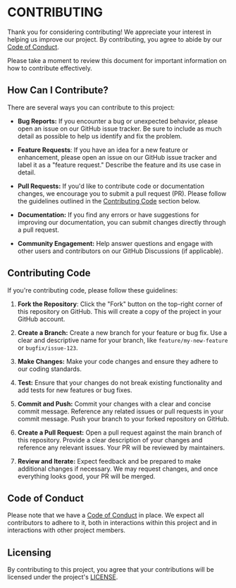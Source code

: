 # CONTRIBUTING

Thank you for considering contributing! We appreciate your interest in helping us improve our project. By contributing,
you agree to abide by our [Code of Conduct](./CODE_OF_CONDUCT.md).

Please take a moment to review this document for important information on how to contribute effectively.

## How Can I Contribute?

There are several ways you can contribute to this project:

- **Bug Reports:** If you encounter a bug or unexpected behavior, please open an issue on our GitHub issue tracker. Be
  sure to include as much detail as possible to help us identify and fix the problem.

- **Feature Requests**: If you have an idea for a new feature or enhancement, please open an issue on our GitHub issue
  tracker and label it as a "feature request." Describe the feature and its use case in detail.

- **Pull Requests:** If you'd like to contribute code or documentation changes, we encourage you to submit a pull
  request (PR). Please follow the guidelines outlined in the [Contributing Code](CONTRIBUTING.md) section below.

- **Documentation:** If you find any errors or have suggestions for improving our documentation, you can submit changes
  directly through a pull request.

- **Community Engagement:** Help answer questions and engage with other users and contributors on our GitHub
  Discussions (if applicable).

## Contributing Code

If you're contributing code, please follow these guidelines:

1. **Fork the Repository**: Click the "Fork" button on the top-right corner of this repository on GitHub. This will
   create a copy of the project in your GitHub account.

2. **Create a Branch:** Create a new branch for your feature or bug fix. Use a clear and descriptive name for your
   branch, like `feature/my-new-feature` or `bugfix/issue-123`.

3. **Make Changes:** Make your code changes and ensure they adhere to our coding standards.

4. **Test:** Ensure that your changes do not break existing functionality and add tests for new features or bug fixes.

5. **Commit and Push:** Commit your changes with a clear and concise commit message. Reference any related issues or
   pull requests in your commit message. Push your branch to your forked repository on GitHub.

6. **Create a Pull Request:** Open a pull request against the main branch of this repository. Provide a clear
   description of your changes and reference any relevant issues. Your PR will be reviewed by maintainers.

7. **Review and Iterate:** Expect feedback and be prepared to make additional changes if necessary. We may request
   changes, and once everything looks good, your PR will be merged.

## Code of Conduct

Please note that we have a [Code of Conduct](./CODE_OF_CONDUCT.md) in place. We expect all contributors to adhere to it,
both in interactions within this project and in interactions with other project members.

## Licensing

By contributing to this project, you agree that your contributions will be licensed under the
project's [LICENSE](./LICENSE).
